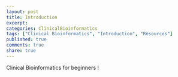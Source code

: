 ```yaml
---
layout: post
title: Introduction
excerpt:
categories: ClinicalBioinformatics
tags: ["Clinical Bioinformatics", "Introduction", "Resources"]
published: true
comments: true
share: true
---
```


Clinical Bioinformatics for beginners !
